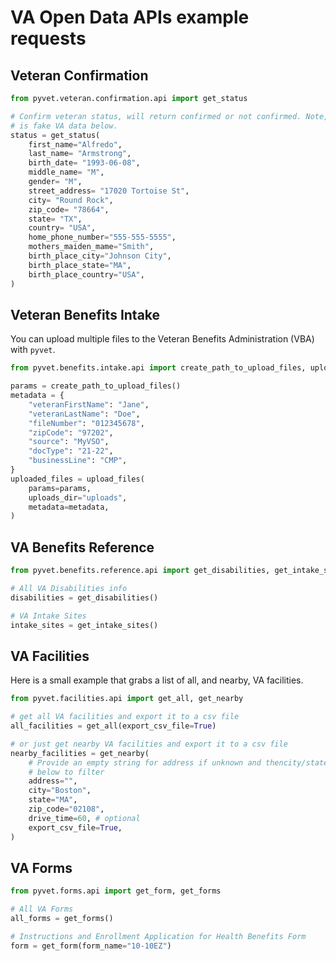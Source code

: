 # VA Open Data APIs example requests

## Veteran Confirmation

```python
from pyvet.veteran.confirmation.api import get_status

# Confirm veteran status, will return confirmed or not confirmed. Note, this
# is fake VA data below.
status = get_status(
    first_name="Alfredo",
    last_name= "Armstrong",
    birth_date= "1993-06-08",
    middle_name= "M",
    gender= "M",
    street_address= "17020 Tortoise St",
    city= "Round Rock",
    zip_code= "78664",
    state= "TX",
    country= "USA",
    home_phone_number="555-555-5555",
    mothers_maiden_mame="Smith",
    birth_place_city="Johnson City",
    birth_place_state="MA",
    birth_place_country="USA",
)
```

## Veteran Benefits Intake

You can upload multiple files to the Veteran Benefits Administration (VBA) with
`pyvet`.

```python
from pyvet.benefits.intake.api import create_path_to_upload_files, upload_files

params = create_path_to_upload_files()
metadata = {
    "veteranFirstName": "Jane",
    "veteranLastName": "Doe",
    "fileNumber": "012345678",
    "zipCode": "97202",
    "source": "MyVSO",
    "docType": "21-22",
    "businessLine": "CMP",
}
uploaded_files = upload_files(
    params=params,
    uploads_dir="uploads",
    metadata=metadata,
)
```

## VA Benefits Reference

```python
from pyvet.benefits.reference.api import get_disabilities, get_intake_sites

# All VA Disabilities info
disabilities = get_disabilities()

# VA Intake Sites
intake_sites = get_intake_sites()

```

## VA Facilities

Here is a small example that grabs a list of all, and nearby, VA facilities.

```python
from pyvet.facilities.api import get_all, get_nearby

# get all VA facilities and export it to a csv file
all_facilities = get_all(export_csv_file=True)

# or just get nearby VA facilities and export it to a csv file
nearby_facilities = get_nearby(
    # Provide an empty string for address if unknown and thencity/state/zip
    # below to filter
    address="",
    city="Boston",
    state="MA",
    zip_code="02108",
    drive_time=60, # optional
    export_csv_file=True,
)
```

## VA Forms

```python
from pyvet.forms.api import get_form, get_forms

# All VA Forms
all_forms = get_forms()

# Instructions and Enrollment Application for Health Benefits Form
form = get_form(form_name="10-10EZ")

```
